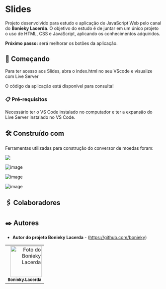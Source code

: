 # Slides # 

Projeto desenvolvido para estudo e aplicação de JavaScript Web pelo canal do **Bonieky Lacerda**.
O objetivo do estudo é de juntar em um único projeto o uso de HTML, CSS e JavaScript, aplicando os conhecimentos adquiridos.


**Próximo passo:** será melhorar os botões da aplicação.

## 🚀 Começando

Para ter acesso aos Slides, abra o index.html no seu VScode e visualize com Live Server

O código da aplicação está disponível para consulta!

### 📋 Pré-requisitos

Necessário ter o VS Code instalado no computador e ter a expansão do Live Server instalado no VS Code.



## 🛠️ Construído com

Ferramentas utilizadas para construção do conversor de moedas foram:

<img src="https://img.shields.io/badge/HTML-FF0000?style=for-the-badge&logo=html5&logoColor=white">

![image](https://img.shields.io/badge/CSS-0000CD?&style=for-the-badge&logo=css3&logoColor=white)

![image](https://img.shields.io/badge/JavaScript-F7DF1E?style=for-the-badge&logo=javascript&logoColor=black)

![image](https://camo.githubusercontent.com/194ae9b0be9bfd4caedab16de320d3987f4c144112461590a206262d21eb769b/68747470733a2f2f696d672e736869656c64732e696f2f62616467652f2d56697375616c25323053747564696f253230436f64652d3333333333333f7374796c653d666c6174266c6f676f3d76697375616c2d73747564696f2d636f6465266c6f676f436f6c6f723d303037414343)


## 🖇️ Colaboradores

<table>
  <tr>
    <td align="right">
      <a href="https://github.com/bonieky" target="blank">
          <img src="https://avatars.githubusercontent.com/u/459858?v=4" width="100px;" alt="Foto do Bonieky Lacerda"/><br>
          <sub>
          <b>Bonieky Lacerda</b>
        </sub>
      </a>
    </td>


## ✒️ Autores

- **Autor do projeto Bonieky Lacerda** - (https://github.com/bonieky)
